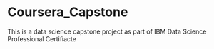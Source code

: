 # Coursera_Capstone
This is a data science capstone project as part of IBM Data Science Professional Certifiacte
